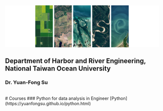 ![Pytho](/LHRSE.png "Laboratory for Hydrology and Remote Sensing of Environment")
## Department of Harbor and River Engineering, National Taiwan Ocean University
### Dr. Yuan-Fong Su
<br>
# Courses
### Python for data analysis in Engineer [Python](https://yuanfongsu.github.io/python.html)
<br>




